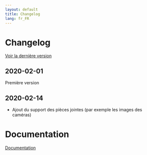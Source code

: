 ```yaml
---
layout: default
title: Changelog
lang: fr_FR
---
```


# Changelog

[Voir la dernière version](#tocAnchor-1-1-2)

## 2020-02-01

Première version

## 2020-02-14

- Ajout du support des pièces jointes (par exemple les images des caméras)

# Documentation

[Documentation]({{site.baseurl}}/)
